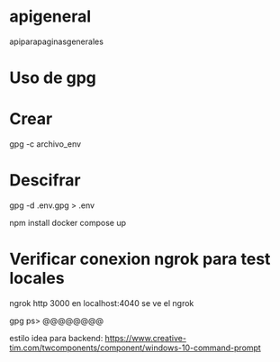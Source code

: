 # apigeneral

apiparapaginasgenerales

# Uso de gpg

# Crear

gpg -c archivo_env

# Descifrar

gpg -d .env.gpg > .env

npm install
docker compose up

# Verificar conexion ngrok para test locales

ngrok http 3000
en localhost:4040 se ve el ngrok

gpg ps> @@@@@@@@

estilo idea para backend:
https://www.creative-tim.com/twcomponents/component/windows-10-command-prompt
